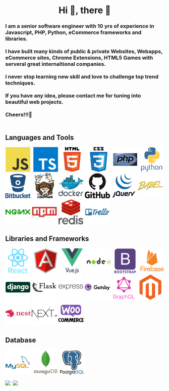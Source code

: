 <h1 align="center">Hi 👋, there 👋 </h1>

<h3>
  I am a senior software engineer with 10 yrs of experience in Javascript, PHP, Python, eCommerce frameworks and libraries. </br></br>
  I have built many kinds of public & private Websites, Webapps, eCommerce sites, Chrome Extensions, HTML5 Games with serveral great internaltional companies.</br>   </br>
  I never stop learning new skill and love to challenge top trend techniques. </br></br>
  If you have any idea, please contact me for tuning into beautiful web projects.</br></br>
  Cheers!!!👋 </br></br>
</h3>

## Languages and Tools

<img src="https://raw.githubusercontent.com/devicons/devicon/master/icons/javascript/javascript-original.svg" alt="javascript" width="80" height="80"/>&nbsp;
<img src="https://raw.githubusercontent.com/devicons/devicon/master/icons/typescript/typescript-original.svg" alt="typescript" width="80" height="80"/>
<img src="https://raw.githubusercontent.com/devicons/devicon/master/icons/html5/html5-original-wordmark.svg" alt="html5" width="80" height="80"/>
<img src="https://raw.githubusercontent.com/devicons/devicon/master/icons/css3/css3-original-wordmark.svg" alt="css3" width="80" height="80"/>
<img src="https://raw.githubusercontent.com/devicons/devicon/master/icons/php/php-original.svg" alt="php" width="80" height="80"/>
<img src="https://raw.githubusercontent.com/devicons/devicon/master/icons/python/python-original-wordmark.svg" alt="python" width="80" height="80"/>
<img src="https://raw.githubusercontent.com/devicons/devicon/master/icons/bitbucket/bitbucket-original-wordmark.svg" alt="bitbucket" width="80" height="80"/>
<img src="https://raw.githubusercontent.com/devicons/devicon/master/icons/composer/composer-original.svg" alt="composer" width="80" height="80"/>
<img src="https://raw.githubusercontent.com/devicons/devicon/master/icons/docker/docker-original-wordmark.svg" alt="docker" width="80" height="80"/>
<img src="https://raw.githubusercontent.com/devicons/devicon/master/icons/github/github-original-wordmark.svg" alt="github" width="80" height="80"/>
<img src="https://raw.githubusercontent.com/devicons/devicon/master/icons/jquery/jquery-original-wordmark.svg" alt="php" width="80" height="80"/>
<img src="https://raw.githubusercontent.com/devicons/devicon/master/icons/babel/babel-original.svg" alt="babel" width="80" height="80"/>
<img src="https://raw.githubusercontent.com/devicons/devicon/master/icons/nginx/nginx-original.svg" alt="nginx" width="80" height="80"/>
<img src="https://raw.githubusercontent.com/devicons/devicon/master/icons/npm/npm-original-wordmark.svg" alt="npm" width="80" height="80"/>
<img src="https://raw.githubusercontent.com/devicons/devicon/master/icons/redis/redis-original-wordmark.svg" alt="redis" width="80" height="80"/>
<img src="https://raw.githubusercontent.com/devicons/devicon/master/icons/trello/trello-plain-wordmark.svg" alt="trello" width="80" height="80"/>

## Libraries and Frameworks
<img src="https://raw.githubusercontent.com/devicons/devicon/master/icons/react/react-original-wordmark.svg" alt="php" width="80" height="80"/>&nbsp;
<img src="https://raw.githubusercontent.com/devicons/devicon/master/icons/angularjs/angularjs-original.svg" alt="angularjs" width="80" height="80"/>
<img src="https://raw.githubusercontent.com/devicons/devicon/master/icons/vuejs/vuejs-original-wordmark.svg" alt="vuejs" width="80" height="80"/>
<img src="https://raw.githubusercontent.com/devicons/devicon/master/icons/nodejs/nodejs-original-wordmark.svg" alt="nodejs" width="80" height="80"/>
<img src="https://raw.githubusercontent.com/devicons/devicon/master/icons/bootstrap/bootstrap-plain-wordmark.svg" alt="bootstrap" width="80" height="80"/>
<img src="https://raw.githubusercontent.com/devicons/devicon/master/icons/firebase/firebase-plain-wordmark.svg" alt="firebase" width="80" height="80"/>
<img src="https://raw.githubusercontent.com/devicons/devicon/master/icons/django/django-original.svg" alt="django" width="80" height="80"/>
<img src="https://raw.githubusercontent.com/devicons/devicon/master/icons/flask/flask-original-wordmark.svg" alt="flask" width="80" height="80"/>
<img src="https://raw.githubusercontent.com/devicons/devicon/master/icons/express/express-original-wordmark.svg" alt="express" width="80" height="80"/>
<img src="https://raw.githubusercontent.com/devicons/devicon/master/icons/gatsby/gatsby-original-wordmark.svg" alt="gatsby" width="80" height="80"/>
<img src="https://raw.githubusercontent.com/devicons/devicon/master/icons/graphql/graphql-plain-wordmark.svg" alt="graphql" width="80" height="80"/>
<img src="https://raw.githubusercontent.com/devicons/devicon/master/icons/magento/magento-original.svg" alt="magento" width="80" height="80"/>
<img src="https://raw.githubusercontent.com/devicons/devicon/master/icons/nestjs/nestjs-plain-wordmark.svg" alt="nestjs" width="80" height="80"/>
<img src="https://raw.githubusercontent.com/devicons/devicon/master/icons/nextjs/nextjs-original-wordmark.svg" alt="nextjs" width="80" height="80"/>
<img src="https://raw.githubusercontent.com/devicons/devicon/master/icons/woocommerce/woocommerce-original-wordmark.svg" alt="woocommerce" width="80" height="80"/>

## Database
<img src="https://raw.githubusercontent.com/devicons/devicon/master/icons/mysql/mysql-original-wordmark.svg" alt="php" width="80" height="80"/>&nbsp;
<img src="https://raw.githubusercontent.com/devicons/devicon/master/icons/mongodb/mongodb-original-wordmark.svg" alt="mongodb" width="80" height="80"/>
<img src="https://raw.githubusercontent.com/devicons/devicon/master/icons/postgresql/postgresql-original-wordmark.svg" alt="postgresql" width="80" height="80"/>


<img height="137px" src="https://github-readme-stats.vercel.app/api?username=chwebdev815&include_all_commits=true&hide_title=true&hide_border=true&show_icons=true&count_private=true&line_height=21&text_color=000&icon_color=000&bg_color=0,ea6161,ffc64d,fffc4d,52fa5a&theme=graywhite" />&nbsp;
 <img height="137px" src="https://github-readme-stats.vercel.app/api/top-langs/?username=chwebdev815&hide=html&hide_title=true&hide_border=true&layout=compact&langs_count=10,Redventures-Movie-Quotes&text_color=000&icon_color=fff&bg_color=0,52fa5a,4dfcff,c64dff&theme=graywhite" />
